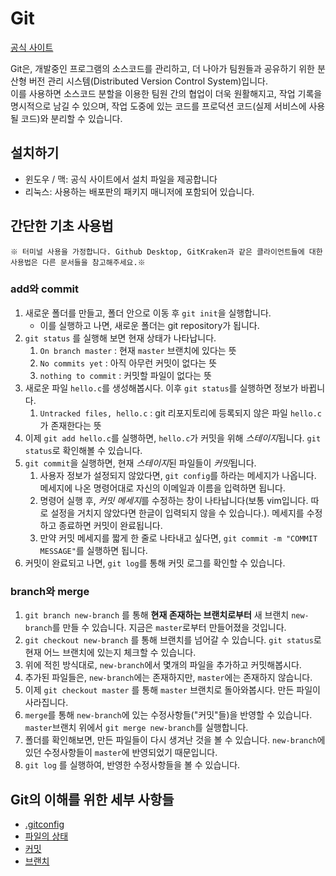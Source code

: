 # Git
[공식 사이트](https://git-scm.com/)

Git은, 개발중인 프로그램의 소스코드를 관리하고, 더 나아가 팀원들과 공유하기 위한 분산형 버전 관리 시스템(Distributed Version Control System)입니다.  
이를 사용하면 소스코드 분할을 이용한 팀원 간의 협업이 더욱 원활해지고, 작업 기록을 명시적으로 남길 수 있으며, 작업 도중에 있는 코드를 프로덕션 코드(실제 서비스에 사용될 코드)와 분리할 수 있습니다.

## 설치하기
 - 윈도우 / 맥: 공식 사이트에서 설치 파일을 제공합니다
 - 리눅스: 사용하는 배포판의 패키지 매니저에 포함되어 있습니다.

## 간단한 기초 사용법
`※ 터미널 사용을 가정합니다. Github Desktop, GitKraken과 같은 클라이언트들에 대한 사용법은 다른 문서들을 참고해주세요.※`
### add와 commit
1. 새로운 폴더를 만들고, 폴더 안으로 이동 후 `git init`을 실행합니다.
   - 이를 실행하고 나면, 새로운 폴더는 git repository가 됩니다.
2. `git status` 를 실행해 보면 현재 상태가 나타납니다.
   1. `On branch master` : 현재 `master` 브랜치에 있다는 뜻
   2. `No commits yet` : 아직 아무런 커밋이 없다는 뜻
   3. `nothing to commit` : 커밋할 파일이 없다는 뜻
3. 새로운 파일 `hello.c`를 생성해봅시다. 이후 `git status`를 실행하면 정보가 바뀝니다.
   1. `Untracked files, hello.c` : git 리포지토리에 등록되지 않은 파일 `hello.c`가 존재한다는 뜻
4. 이제 `git add hello.c`를 실행하면, `hello.c`가 커밋을 위해 *스테이지*됩니다. `git status`로 확인해볼 수 있습니다.
5. `git commit`을 실행하면, 현재 *스테이지*된 파일들이 *커밋*됩니다.
   1. 사용자 정보가 설정되지 않았다면, `git config`를 하라는 메세지가 나옵니다. 메세지에 나온 명령어대로 자신의 이메일과 이름을 입력하면 됩니다.
   2. 명령어 실행 후, *커밋 메세지*를 수정하는 창이 나타납니다(보통 vim입니다. 따로 설정을 거치지 않았다면 한글이 입력되지 않을 수 있습니다.). 메세지를 수정하고 종료하면 커밋이 완료됩니다.
   3. 만약 커밋 메세지를 짧게 한 줄로 나타내고 싶다면, `git commit -m "COMMIT MESSAGE"`를 실행하면 됩니다.
6. 커밋이 완료되고 나면, `git log`를 통해 커밋 로그를 확인할 수 있습니다.

### branch와 merge
1. `git branch new-branch` 를 통해 **현재 존재하는 브랜치로부터** 새 브랜치 `new-branch`를 만들 수 있습니다. 지금은 `master`로부터 만들어졌을 것입니다.
2. `git checkout new-branch` 를 통해 브랜치를 넘어갈 수 있습니다. `git status`로 현재 어느 브랜치에 있는지 체크할 수 있습니다.
3. 위에 적힌 방식대로, `new-branch`에서 몇개의 파일을 추가하고 커밋해봅시다.
4. 추가된 파일들은, `new-branch`에는 존재하지만, `master`에는 존재하지 않습니다.
5. 이제 `git checkout master` 를 통해 `master` 브랜치로 돌아와봅시다. 만든 파일이 사라집니다.
6. `merge`를 통해 `new-branch`에 있는 수정사항들("커밋"들)을 반영할 수 있습니다. `master`브랜치 위에서 `git merge new-branch`를 실행합니다.
7. 폴더를 확인해보면, 만든 파일들이 다시 생겨난 것을 볼 수 있습니다. `new-branch`에 있던 수정사항들이 `master`에 반영되었기 때문입니다.
8. `git log` 를 실행하여, 반영한 수정사항들을 볼 수 있습니다.

## Git의 이해를 위한 세부 사항들
- [.gitconfig](gitconfig.md)
- [파일의 상태](files.md)
- [커밋](commit.md)
- [브랜치](branch.md)